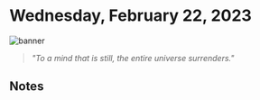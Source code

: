 # Wednesday, February 22, 2023
![banner](https://picsum.photos/seed/2023-February-22/500/200)
> _"To a mind that is still, the entire universe surrenders."_
<!-- START doctoc -->
<!-- END doctoc -->
## Notes
<!--- TODO: fill me out, if you have time today --->

